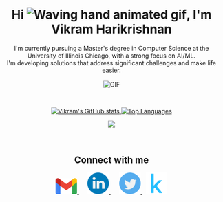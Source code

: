 <h1 align="center">Hi <img src="https://raw.githubusercontent.com/nixin72/nixin72/master/wave.gif" 
         alt="Waving hand animated gif"
         height="45"
         width="45" />, I'm Vikram Harikrishnan</h1>
         
<p align="center">
I'm currently pursuing a Master's degree in Computer Science at the University of Illinois Chicago, with a strong focus on AI/ML. 
<br>
I'm developing solutions that address significant challenges and make life easier.
</p>

<p align="center"><img align="center" alt="GIF" src="https://github.com/mayankchaudhary26/Cool-Readme-ideas/blob/master/data/trust%20me.gif" height=300/></p>
<br>
<p align="center">
  <a href="http://www.github.com/vikram0230"><img src="https://github-readme-stats-eight-theta.vercel.app/api?username=vikram0230&show_icons=true&hide=&count_private=true&title_color=f97316&text_color=3382ed&icon_color=3382ed&bg_color=000000&hide_border=true&show_icons=true&include_all_commits=true&count_private=true" alt="Vikram's GitHub stats" height="180em"/>
  </a>
  <a href="https://github.com/vikram0230"><img src="https://github-readme-stats-eight-theta.vercel.app/api/top-langs/?username=vikram0230&layout=compact&langs_count=10&title_color=f97316&text_color=3382ed&icon_color=3382ed&bg_color=000000&hide_border=true&locale=en&custom_title=Top%20%Languages" alt="Top Languages" height="180em"/>
  </a>
</p>

<p align="center">
  <img height="180em" src="https://github-readme-streak-stats.herokuapp.com/?user=vikram0230&currStreakNum=3382ed&background=000000&sideNums=3382ed&currStreakLabel=3382ed&sideLabels=3382ed&hide_border=true"/>
</p>

<br/>

<!-- <p align="center">
  <img src="https://github.com/vikram0230/vikram0230/raw/output/github-contribution-grid-snake.svg" alt="snake"></center>
</p> -->

<h2 align="center">Connect with me</h2>
<p align="center">
<a href="mailto:vikramharikrishnan2000@gmail.com">
  <img src="https://github.com/vikram0230/vikram0230/blob/main/logos/gmail.png" width="50" />
</a>&nbsp;&nbsp;&nbsp;&nbsp;
<a href="https://www.linkedin.com/in/vikram-harikrishnan">
  <img src="https://github.com/vikram0230/vikram0230/blob/main/logos/linkedin.png" width="50" />
</a>&nbsp;&nbsp;&nbsp;&nbsp;
<a href="https://twitter.com/vikram_hk">
  <img src="https://github.com/vikram0230/vikram0230/blob/main/logos/twitter.png" width="50" />
</a>
</a>&nbsp;
<a href="https://www.kaggle.com/vkrm0230">
  <img src="https://github.com/vikram0230/vikram0230/blob/main/logos/kaggle.png" width="50"/>
</a>
